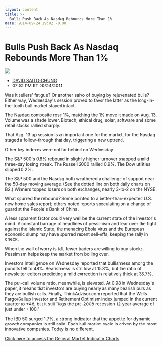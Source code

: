 ```yaml
---
layout: content
title: >-
  Bulls Push Back As Nasdaq Rebounds More Than 1%
date: 2014-09-24 19:02 -0700
---
```



Bulls Push Back As Nasdaq Rebounds More Than 1%
================================================


![](https://www.investors.com/wp-content/uploads/ibd-migrated-images/MPv_140925_635471690485424745.png)

* [DAVID SAITO-CHUNG](https://www.investors.com/author/chungd/ "Posts by DAVID SAITO-CHUNG")
* 07:02 PM ET 09/24/2014




Was it sellers' fatigue? Or another salvo of buying by rejuvenated bulls? Either way, Wednesday's session proved to favor the latter as the long-in-the-tooth bull market stayed intact.

  

The Nasdaq composite rose 1%, matching the 1% move it made on Aug. 13. Volume was a shade lower. Biotech, ethical drug, solar, software and some retail stocks rallied sharply.

  

That Aug. 13 up session is an important one for the market, for the Nasdaq staged a follow-through that day, triggering a new uptrend.

  

Other key indexes were not far behind on Wednesday.

  

The S&P 500's 0.8% rebound in slightly higher turnover snapped a mild three-day losing streak. The Russell 2000 rallied 0.9%. The Dow utilities slipped 0.2%.

  

The S&P 500 and the Nasdaq both weathered a challenge of support near the 50-day moving average. (See the dotted line on both daily charts on B2.) Winners topped losers on both exchanges, nearly 3-to-2 on the NYSE.

  

What spurred the rebound? Some pointed to a better-than-expected U.S. new home sales report; others noted reports speculating on a change of guard at the People's Bank of China.

  

A less apparent factor could very well be the current state of the investor's mind. A constant barrage of headlines of pessimism and fear over the fight against the Islamic State, the menacing Ebola virus and the European economic slump may have spurred recent sell-offs, keeping the rally in check.

  

When the wall of worry is tall, fewer traders are willing to buy stocks. Pessimism helps keep the market from boiling over.

  

Investors Intelligence on Wednesday reported that bullishness among the pundits fell to 48%. Bearishness is still low at 15.3%, but the ratio of newsletter editors predicting a mild correction is relatively thick at 36.7%.

  

The put-call volume ratio, meanwhile, is elevated. At 0.98 in Wednesday's paper, it means that investors are buying nearly as many bearish puts as they are bullish calls. Finally, ThinkAdvisor.com reported that the Wells Fargo/Gallup Investor and Retirement Optimism index jumped in the current quarter to +46, but it still "lags the pre-2008 recession 12-year average of just under +100."

  

The IBD 50 surged 1.7%, a strong indicator that the appetite for dynamic growth companies is still solid. Each bull market cycle is driven by the most innovative companies. Today is no different.

  

[Click here to access the General Market Indicator Charts](https://www.investors.com/pdf/GMI_092514.pdf).




